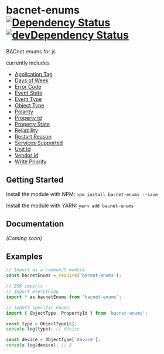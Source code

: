 # bacnet-enums  &nbsp; &nbsp; &nbsp; [![Dependency Status](https://david-dm.org/ryanluton/bacnet-enums.svg)](https://david-dm.org/ryanluton/bacnet-enums) [![devDependency Status](https://david-dm.org/ryanluton/bacnet-enums/dev-status.svg)](https://david-dm.org/ryanluton/bacnet-enums#info=devDependencies)

BACnet enums for js

currently includes 

- [Application Tag](https://github.com/ryanluton/bacnet-enums/blob/master/src/enums/application-tag.ts)
- [Days of Week](https://github.com/ryanluton/bacnet-enums/blob/master/src/enums/days-of-week.ts)
- [Error Code](https://github.com/ryanluton/bacnet-enums/blob/master/src/enums/error-code.ts)
- [Event State](https://github.com/ryanluton/bacnet-enums/blob/master/src/enums/event-state.ts)
- [Event Type](https://github.com/ryanluton/bacnet-enums/blob/master/src/enums/event-type.ts)
- [Object Type](https://github.com/ryanluton/bacnet-enums/blob/master/src/enums/object-type.ts)
- [Polarity](https://github.com/ryanluton/bacnet-enums/blob/master/src/enums/polarity.ts)
- [Property Id](https://github.com/ryanluton/bacnet-enums/blob/master/src/enums/property-id.ts)
- [Property State](https://github.com/ryanluton/bacnet-enums/blob/master/src/enums/property-state.ts)
- [Reliability](https://github.com/ryanluton/bacnet-enums/blob/master/src/enums/reliability.ts)
- [Restart Reason](https://github.com/ryanluton/bacnet-enums/blob/master/src/enums/restart-reason.ts)
- [Services Supported](https://github.com/ryanluton/bacnet-enums/blob/master/src/enums/services-supported.ts)
- [Unit Id](https://github.com/ryanluton/bacnet-enums/blob/master/src/enums/unit-id.ts)
- [Vendor Id](https://github.com/ryanluton/bacnet-enums/blob/master/src/enums/vendor-id.ts)
- [Write Priority](https://github.com/ryanluton/bacnet-enums/blob/master/src/enums/write-priority.ts)

## Getting Started
Install the module with NPM: `npm install bacnet-enums --save`

Install the module with YARN: `yarn add bacnet-enums`

## Documentation

_(Coming soon)_

## Examples

```javascript
// Import as a commonJS module 
const bacnetEnums = require('bacnet-enums');

// ES6 imports
// import everything
import * as bacnetEnums from 'bacnet-enums';

// import specific enums
import { ObjectType, PropertyId } from 'bacnet-enums';

const type = ObjectType[8];
console.log(type); // device

const device = ObjectType['device'];
console.log(device); // 8
```

